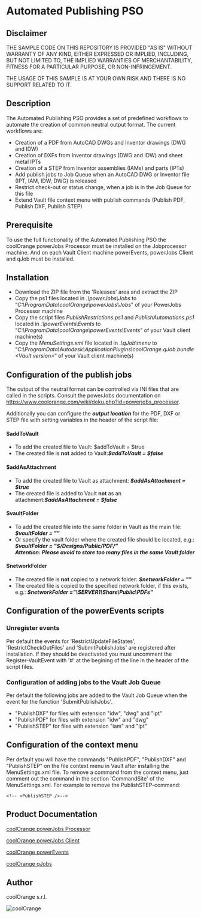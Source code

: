 # Automated Publishing PSO

## Disclaimer

THE SAMPLE CODE ON THIS REPOSITORY IS PROVIDED "AS IS" WITHOUT WARRANTY OF ANY KIND, EITHER EXPRESSED OR IMPLIED, INCLUDING, BUT NOT LIMITED TO, THE IMPLIED WARRANTIES OF MERCHANTABILITY, FITNESS FOR A PARTICULAR PURPOSE, OR NON-INFRINGEMENT.

THE USAGE OF THIS SAMPLE IS AT YOUR OWN RISK AND THERE IS NO SUPPORT RELATED TO IT.

## Description
The Automated Publishing PSO provides a set of predefined workflows to automate the creation of common neutral output format. 
The current workflows are:
* Creation of a PDF from AutoCAD DWGs and Inventor drawings (DWG and IDW)
* Creation of DXFs from Inventor drawings (DWG and IDW) and sheet metal IPTs
* Creation of a STEP from Inventor assemblies (IAMs) and parts (IPTs)
* Add publish jobs to Job Queue when an AutoCAD DWG or Inventor file (IPT, IAM, IDW, DWG) is released
* Restrict check-out or status change, when a job is in the Job Queue for this file
* Extend Vault file context menu with publish commands (Publish PDF, Publish DXF, Publish STEP)

## Prerequisite
To use the full functionality of the Automated Publishing PSO the coolOrange powerJobs Processor must be installed on the Jobprocessor machine. And on each Vault Client machine  powerEvents, powerJobs Client and qJob must be installed.

## Installation
* Download the ZIP file from the 'Releases' area and extract the ZIP 
* Copy the ps1 files located in *.\powerJobs\Jobs* to “*C:\ProgramData\coolOrange\powerJobs\Jobs*” of your PowerJobs Processor machine
* Copy the script files *PublishRestrictions.ps1* and *PublishAutomations.ps1* located in *.\powerEvents\Events* to “*C:\ProgramData\coolOrange\powerEvents\Events*” of your Vault client machine(s)
* Copy the *MenuSettings.xml* file located in *.\qJob\menu* to “*C:\ProgramData\Autodesk\ApplicationPlugins\coolOrange.qJob.bundle\<Vault version>*” of your Vault client machine(s)

## Configuration of the publish jobs
The output of the neutral format can be controlled via INI files that are called in the scripts. Consult the powerJobs documentation on https://www.coolorange.com/wiki/doku.php?id=powerjobs_processor.

Additionally you can configure the ***output location*** for the PDF, DXF or STEP file with setting variables in the header of the script file:
#### $addToVault
* To add the created file to Vault: $addToVault = $true
* The created file is **not** added to Vault:***$addToVault = $false***

#### $addAsAttachment
* To add the created file to Vault as attachment: ***$addAsAttachment = $true***
* The created file is added to Vault **not** as an attachment:***$addAsAttachment = $false***

#### $vaultFolder
* To add the created file into the same folder in Vault as the main file: ***$vaultFolder = ""***
* Or specify the vault folder where the created file should be located, e.g.: ***$vaultFolder = "$/Designs/Public/PDF/"***  
***Attention: Please avoid to store too many files in the same Vault folder***

#### $networkFolder
* The created file is **not** copied to a network folder: ***$networkFolder = ""***
* The created file is copied to the specified network folder, if this exists, e.g.: ***$networkFolder ="\\SERVER1\Share\Public\PDFs\"***

## Configuration of the powerEvents scripts
### Unregister events 
Per default the events for 'RestrictUpdateFileStates', 'RestrictCheckOutFiles' and 'SubmitPublishJobs' are registered after installation. If they should be deactivated you must uncomment the Register-VaultEvent with '#' at the begining of the line in the header of the script files.

### Configuration of adding jobs to  the Vault Job Queue
Per default the following jobs are added to the Vault Job Queue when the event for the function 'SubmitPublishJobs'.
* "PublishDXF" for files with extension "idw", "dwg" and "ipt"
* "PublishPDF" for files with extension "idw" and "dwg"
* "PublishSTEP" for files with extension "iam" and "ipt"

## Configuration of the context menu
Per default you will have the commands "PublishPDF", "PublishDXF" and "PublishSTEP" on the file context menu in Vault after installing the MenuSettings.xml file.
To remove a command from the context menu, just comment out the command in the section 'CommandSite' of the MenuSettings.xml.
For example to remove the PublishSTEP-command:

`<!-- <PublishSTEP />-->`

## Product Documentation

[coolOrange powerJobs Processor](https://doc.coolorange.com/doku.php?id=powerjobs_processor)

[coolOrange powerJobs Client](https://doc.coolorange.com/doku.php?id=powerjobs_client)

[coolOrange powerEvents](https://doc.coolorange.com/doku.php?id=powerevents)

[coolOrange qJobs](https://doc.coolorange.com/doku.php?id=qjob)


## Author
coolOrange s.r.l.

![coolOrange](https://i.ibb.co/NmnmjDT/Logo-CO-Full-colore-RGB-short-Payoff.png)
